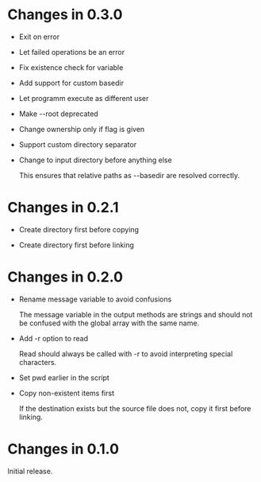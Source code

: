 # Changes in 0.3.0

-   Exit on error

-   Let failed operations be an error

-   Fix existence check for variable

-   Add support for custom basedir

-   Let programm execute as different user

-   Make --root deprecated

-   Change ownership only if flag is given

-   Support custom directory separator

-   Change to input directory before anything else

    This ensures that relative paths as --basedir are resolved correctly.

# Changes in 0.2.1

-   Create directory first before copying

-   Create directory first before linking

# Changes in 0.2.0

-   Rename message variable to avoid confusions

    The message variable in the output methods are strings and should not be
    confused with the global array with the same name.

-   Add -r option to read

    Read should always be called with -r to avoid interpreting special
    characters.

-   Set pwd earlier in the script

-   Copy non-existent items first

    If the destination exists but the source file does not, copy it first
    before linking.

# Changes in 0.1.0

Initial release.

